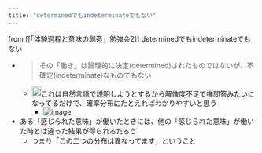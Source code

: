 ```yaml
---
title: "determinedでもindeterminateでもない"
---
```


from [[「体験過程と意味の創造」勉強会2]]
determinedでもindeterminateでもない
- > その「働き」は論理的に決定(determined)されたものではないが、不確定(indeterminate)なものでもない
    - <img src='https://scrapbox.io/api/pages/nishio/nishio/icon' alt='/nishio/nishio.icon' height="19.5"/>これは自然言語で説明しようとするから解像度不足で禅問答みたいになってるだけで、確率分布にたとえればわかりやすいと思う
        - ![image](https://gyazo.com/3d1f037f823eab157dda1c28be8ce509/thumb/1000)
- ある「感じられた意味」が働いたときには、他の「感じられた意味」が働いた時とは違った結果が得られるだろう
    - つまり「この二つの分布は異なってます」ということ

